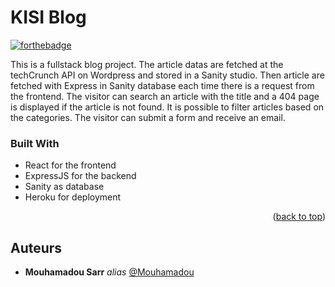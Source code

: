 # KISI Blog
[![forthebadge](http://forthebadge.com/images/badges/built-with-love.svg)](http://forthebadge.com) 

This is a fullstack blog project. The article datas are fetched at the techCrunch
API on Wordpress and stored in a Sanity studio.
Then article are fetched with Express in Sanity database each time there is a request from the frontend.
The visitor can search an article with the title and 
a 404 page is displayed if the article is not found.
It is possible to filter articles based on the categories.
The visitor can submit a form and receive an email.

### Built With


* React for the frontend
* ExpressJS for the backend
* Sanity as database
* Heroku for deployment

<p align="right">(<a href="#top">back to top</a>)</p>

## Auteurs
* **Mouhamadou Sarr** _alias_ [@Mouhamadou](https://github.com/Momosa123)
